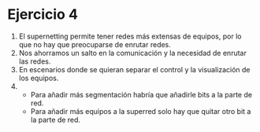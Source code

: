# Ejercicio 4
1. El supernetting permite tener redes más extensas de equipos, por lo que no hay que preocuparse de enrutar redes.
2. Nos ahorramos un salto en la comunicación y la necesidad de enrutar las redes.
3. En escenarios donde se quieran separar el control y la visualización de los equipos.
4. 
    - Para añadir más segmentación habría que añadirle bits a la parte de red.
    - Para añadir más equipos a la superred solo hay que quitar otro bit a la parte de red.